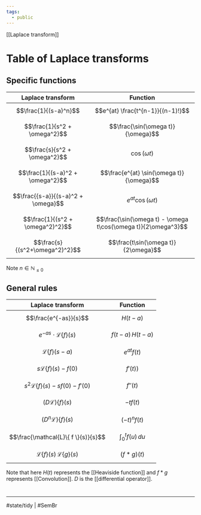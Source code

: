 ```yaml
---
tags:
  - public
---
```

[[Laplace transform]]
# Table of Laplace transforms

## Specific functions
| Laplace transform                  | Function                                                      |
| ---------------------------------- | ------------------------------------------------------------- |
| $$\frac{1}{(s-a)^n}$$              | $$e^{at} \frac{t^{n-1}}{(n-1)!}$$                             |
| $$\frac{1}{s^2 + \omega^2}$$       | $$\frac{\sin(\omega t)}{\omega}$$                             |
| $$\frac{s}{s^2 + \omega^2}$$       | $$\cos(\omega t)$$                                            |
| $$\frac{1}{(s-a)^2 + \omega^2}$$   | $$\frac{e^{at} \sin(\omega t)}{\omega}$$                      |
| $$\frac{{s-a}}{(s-a)^2 + \omega}$$ | $$e^{at} \cos(\omega t)$$                                     |
| $$\frac{1}{(s^2 + \omega^2)^2}$$   | $$\frac{\sin(\omega t) - \omega t\cos(\omega t)}{2\omega^3}$$ |
| $$\frac{s}{(s^2+\omega^2)^2}$$     | $$\frac{t\sin(\omega t)}{2\omega}$$                           |

Note $n \in \mathbb{N}_{\leq 0}$

## General rules
| Laplace transform                                  | Function                     |
| -------------------------------------------------- | ---------------------------- |
| $$\frac{e^{-as}}{s}$$                              | $$H(t-a)$$                   |
| $$e^{-as}\cdot \mathcal{L}\{ f \}(s)$$             | $$f(t-a)\,H(t-a)$$           |
| $$\mathcal{L}\{ f \}(s-a)$$                        | $$e^{at}f(t)$$               |
| $$s \mathcal{L}\{ f \}(s) - f(0)$$                 | $$f'(t))$$                   |
| $$s^2 \mathcal{L}\{ f \}(s) - sf(0) - f'(0)$$      | $$f''(t)$$                   |
| $$(D \mathcal{L})\{ f \}(s)$$                      | $$-t f(t)$$                  |
| $$(D^n \mathcal{L})\{ f \}(s)$$                    | $$(-t)^n f(t)$$              |
| $$\frac{\mathcal{L}\{ f \}(s)}{s}$$                | $$\int_{0}^{t} f(u) \, du $$ |
| $$\mathcal{L}\{ f \}(s) \, \mathcal{L}\{ g \}(s)$$ | $$(f * g)(t)$$               |

Note that here $H(t)$ represents the [[Heaviside function]]
and $f * g$ represents [[Convolution]].
$D$ is the [[differential operator]].

#
---
#state/tidy | #SemBr
